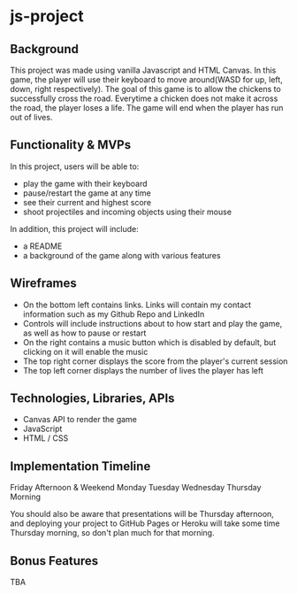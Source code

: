# js-project

## Background
This project was made using vanilla Javascript and HTML Canvas. In this game, the player will use their keyboard to move around(WASD for up, left, down, right respectively). The goal of this game is to allow the chickens to successfully cross the road. Everytime a chicken does not make it across the road, the player loses a life. The game will end when the player has run out of lives.

## Functionality & MVPs

In this project, users will be able to:

- play the game with their keyboard
- pause/restart the game at any time
- see their current and highest score
- shoot projectiles and incoming objects using their mouse

In addition, this project will include:

- a README
- a background of the game along with various features

## Wireframes
- On the bottom left contains links. Links will contain my contact information such as my Github Repo and LinkedIn
- Controls will include instructions about to how start and play the game, as well as how to pause or restart
- On the right contains a music button which is disabled by default, but clicking on it will enable the music
- The top right corner displays the score from the player's current session
- The top left corner displays the number of lives the player has left

## Technologies, Libraries, APIs
 - Canvas API to render the game
 - JavaScript
 - HTML / CSS
## Implementation Timeline

Friday Afternoon & Weekend
Monday
Tuesday
Wednesday
Thursday Morning

You should also be aware that presentations will be Thursday afternoon, and deploying your project to GitHub Pages or Heroku will take some time Thursday morning, so don't plan much for that morning.

## Bonus Features

TBA